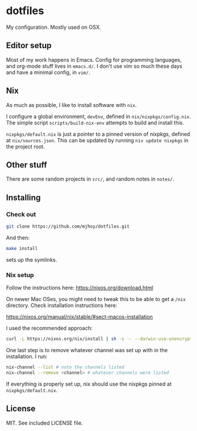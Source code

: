 # dotfiles

My configuration. Mostly used on OSX.

## Editor setup

Most of my work happens in Emacs. Config for programming languages, and
org-mode stuff lives in `emacs.d/`. I don't use vim so much these days and
have a minimal config, in `vim/`.

## Nix

As much as possible, I like to install software with `nix`.

I configure a global environment, `devEnv`, defined in
`nix/nixpkgs/config.nix`. The simple script `scripts/build-nix-env`
attempts to build and install this.

`nixpkgs/default.nix` is just a pointer to a pinned version of
nixpkgs, defined at `nix/sources.json`. This can be updated by running
`niv update nixpkgs` in the project root.

## Other stuff

There are some random projects in `src/`, and random notes in `notes/`.

## Installing

### Check out

```sh
git clone https://github.com/mjhoy/dotfiles.git
```

And then:

```sh
make install
```

sets up the symlinks.

### Nix setup

Follow the instructions here: https://nixos.org/download.html

On newer Mac OSes, you might need to tweak this to be able to get a
`/nix` directory. Check installation instructions here:

https://nixos.org/manual/nix/stable/#sect-macos-installation

I used the recommended approach:

```sh
curl -L https://nixos.org/nix/install | sh -s -- --darwin-use-unencrypted-nix-store-volume
```

One last step is to remove whatever channel was set up with in the
installation. I run:

```sh
nix-channel --list # note the channels listed
nix-channel --remove <channel> # whatever channels were listed
```

If everything is properly set up, nix should use the nixpkgs pinned at
`nixpkgs/default.nix`.

## License

MIT. See included LICENSE file.
